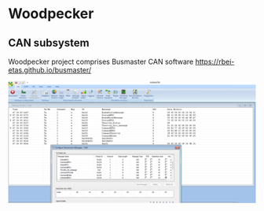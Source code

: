 # Woodpecker 
## CAN subsystem

Woodpecker project comprises Busmaster CAN software https://rbei-etas.github.io/busmaster/

![image](busmaster.png)
